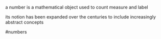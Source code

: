 a number is a mathematical object used to count measure and label

its notion has been expanded over the centuries to include increasingly abstract concepts 

#numbers